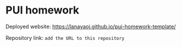 # PUI homework

Deployed website: https://lanayaoj.github.io/pui-homework-template/

Repository link: `add the URL to this repository`
